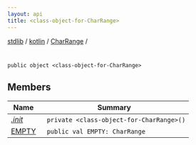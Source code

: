 ```yaml
---
layout: api
title: <class-object-for-CharRange>
---
```

[stdlib](../../../index.html) / [kotlin](../../index.html) / [CharRange](../index.html) / [<class-object-for-CharRange>](index.html)

# <class-object-for-CharRange>

```
public object <class-object-for-CharRange>
```
## Members
| Name | Summary |
|------|---------|
|[*.init*](_init_.html)|&nbsp;&nbsp;`private <class-object-for-CharRange>()`<br>|
|[EMPTY](EMPTY.html)|&nbsp;&nbsp;`public val EMPTY: CharRange`<br>|
